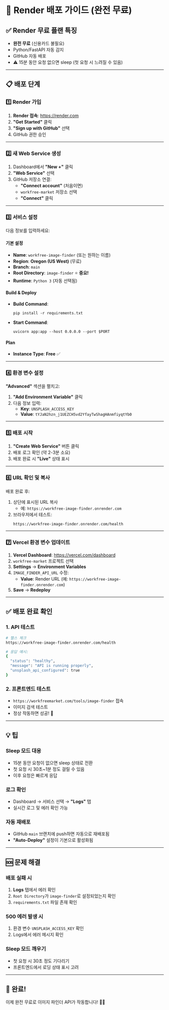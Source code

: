 # 🎨 Render 배포 가이드 (완전 무료)

## ✅ Render 무료 플랜 특징
- **완전 무료** (신용카드 불필요)
- Python/FastAPI 자동 감지
- GitHub 자동 배포
- ⚠️ 15분 동안 요청 없으면 sleep (첫 요청 시 느려질 수 있음)

---

## 📋 배포 단계

### 1️⃣ Render 가입

1. **Render 접속**: https://render.com
2. **"Get Started"** 클릭
3. **"Sign up with GitHub"** 선택
4. GitHub 권한 승인

---

### 2️⃣ 새 Web Service 생성

1. Dashboard에서 **"New +"** 클릭
2. **"Web Service"** 선택
3. GitHub 저장소 연결:
   - **"Connect account"** (처음이면)
   - `workfree-market` 저장소 선택
   - **"Connect"** 클릭

---

### 3️⃣ 서비스 설정

다음 정보를 입력하세요:

#### 기본 설정
- **Name**: `workfree-image-finder` (또는 원하는 이름)
- **Region**: **Oregon (US West)** (무료)
- **Branch**: `main`
- **Root Directory**: `image-finder` ⭐ **중요!**
- **Runtime**: `Python 3` (자동 선택됨)

#### Build & Deploy
- **Build Command**: 
  ```
  pip install -r requirements.txt
  ```
- **Start Command**: 
  ```
  uvicorn app:app --host 0.0.0.0 --port $PORT
  ```

#### Plan
- **Instance Type**: **Free** ✅

---

### 4️⃣ 환경 변수 설정

**"Advanced"** 섹션을 펼치고:

1. **"Add Environment Variable"** 클릭
2. 다음 정보 입력:
   - **Key**: `UNSPLASH_ACCESS_KEY`
   - **Value**: `tYJaN2hzn_j1UEZCH5vd2YfayTwShagHAnmfiyqtYb0`

---

### 5️⃣ 배포 시작

1. **"Create Web Service"** 버튼 클릭
2. 배포 로그 확인 (약 2-3분 소요)
3. 배포 완료 시 **"Live"** 상태 표시

---

### 6️⃣ URL 확인 및 복사

배포 완료 후:
1. 상단에 표시된 URL 복사
   - 예: `https://workfree-image-finder.onrender.com`
2. 브라우저에서 테스트:
   ```
   https://workfree-image-finder.onrender.com/health
   ```

---

### 7️⃣ Vercel 환경 변수 업데이트

1. **Vercel Dashboard**: https://vercel.com/dashboard
2. `workfree-market` 프로젝트 선택
3. **Settings** → **Environment Variables**
4. `IMAGE_FINDER_API_URL` 수정:
   - **Value**: Render URL (예: `https://workfree-image-finder.onrender.com`)
5. **Save** → **Redeploy**

---

## ✅ 배포 완료 확인

### 1. API 테스트
```bash
# 헬스 체크
https://workfree-image-finder.onrender.com/health

# 응답 예시:
{
  "status": "healthy",
  "message": "API is running properly",
  "unsplash_api_configured": true
}
```

### 2. 프론트엔드 테스트
- `https://workfreemarket.com/tools/image-finder` 접속
- 이미지 검색 테스트
- 정상 작동하면 성공! 🎉

---

## 💡 팁

### Sleep 모드 대응
- 15분 동안 요청이 없으면 sleep 상태로 전환
- 첫 요청 시 30초~1분 정도 걸릴 수 있음
- 이후 요청은 빠르게 응답

### 로그 확인
- Dashboard → 서비스 선택 → **"Logs"** 탭
- 실시간 로그 및 에러 확인 가능

### 자동 재배포
- GitHub `main` 브랜치에 push하면 자동으로 재배포됨
- **"Auto-Deploy"** 설정이 기본으로 활성화됨

---

## 🆘 문제 해결

### 배포 실패 시
1. **Logs** 탭에서 에러 확인
2. `Root Directory`가 `image-finder`로 설정되었는지 확인
3. `requirements.txt` 파일 존재 확인

### 500 에러 발생 시
1. 환경 변수 `UNSPLASH_ACCESS_KEY` 확인
2. Logs에서 에러 메시지 확인

### Sleep 모드 깨우기
- 첫 요청 시 30초 정도 기다리기
- 프론트엔드에서 로딩 상태 표시 고려

---

## 🎉 완료!

이제 완전 무료로 이미지 파인더 API가 작동합니다! 🎨✨

